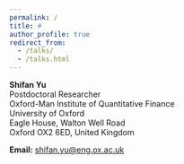 ```yaml
---
permalink: /
title: # 
author_profile: true
redirect_from: 
  - /talks/
  - /talks.html
---
```



**Shifan Yu**<br>
Postdoctoral Researcher<br>
Oxford-Man Institute of Quantitative Finance<br>
University of Oxford<br>
Eagle House, Walton Well Road<br>
Oxford OX2 6ED, United Kingdom

**Email:** shifan.yu@eng.ox.ac.uk
